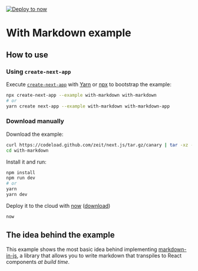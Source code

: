 [![Deploy to now](https://deploy.now.sh/static/button.svg)](https://deploy.now.sh/?repo=https://github.com/zeit/next.js/tree/master/examples/with-markdown)

# With Markdown example

## How to use

### Using `create-next-app`

Execute [`create-next-app`](https://github.com/segmentio/create-next-app) with [Yarn](https://yarnpkg.com/lang/en/docs/cli/create/) or [npx](https://github.com/zkat/npx#readme) to bootstrap the example:

```bash
npx create-next-app --example with-markdown with-markdown
# or
yarn create next-app --example with-markdown with-markdown-app
```

### Download manually

Download the example:

```bash
curl https://codeload.github.com/zeit/next.js/tar.gz/canary | tar -xz --strip=2 next.js-canary/examples/with-markdown
cd with-markdown
```

Install it and run:

```bash
npm install
npm run dev
# or
yarn
yarn dev
```

Deploy it to the cloud with [now](https://zeit.co/now) ([download](https://zeit.co/download))

```bash
now
```

## The idea behind the example

This example shows the most basic idea behind implementing [markdown-in-js](https://github.com/threepointone/markdown-in-js), a library that allows you to write markdown that transpiles to React components *at build time*.
